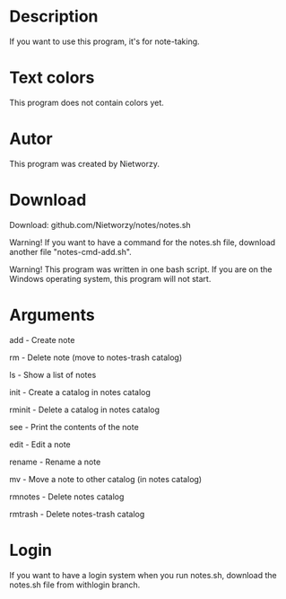 # Description
If you want to use this program, it's for note-taking.
# Text colors
This program does not contain colors yet.
# Autor
This program was created by Nietworzy.
# Download
Download: github.com/Nietworzy/notes/notes.sh  

Warning! If you want to have a command for the notes.sh file, download another file "notes-cmd-add.sh".  

Warning! This program was written in one bash script. If you are on the Windows operating system, this program will not start.
# Arguments
add - Create note  

rm - Delete note (move to notes-trash catalog)  

ls - Show a list of notes  

init - Create a catalog in notes catalog  

rminit - Delete a catalog in notes catalog  

see - Print the contents of the note  

edit - Edit a note  

rename - Rename a note  

mv - Move a note to other catalog (in notes catalog)  

rmnotes - Delete notes catalog  

rmtrash - Delete notes-trash catalog
# Login
If you want to have a login system when you run notes.sh, download the notes.sh file from withlogin branch.

